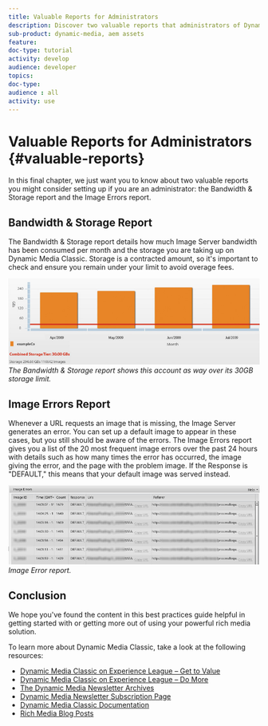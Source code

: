 ```yaml
---
title: Valuable Reports for Administrators
description: Discover two valuable reports that administrators of Dynamic Media Classic should consider setting up.
sub-product: dynamic-media, aem assets
feature:
doc-type: tutorial
activity: develop
audience: developer
topics:
doc-type:
audience : all
activity: use
---
```


# Valuable Reports for Administrators {#valuable-reports}

In this final chapter, we just want you to know about two valuable reports you might consider setting up if you are an administrator: the Bandwidth &amp; Storage report and the Image Errors report.

## Bandwidth &amp; Storage Report

The Bandwidth &amp; Storage report details how much Image Server bandwidth has been consumed per month and the storage you are taking up on Dynamic Media Classic. Storage is a contracted amount, so it's important to check and ensure you remain under your limit to avoid overage fees.

![image](assets/valuable-reports/reports-1.jpg)
*The Bandwidth &amp; Storage report shows this account as way over its 30GB storage limit.*

## Image Errors Report

Whenever a URL requests an image that is missing, the Image Server generates an error. You can set up a default image to appear in these cases, but you still should be aware of the errors. The Image Errors report gives you a list of the 20 most frequent image errors over the past 24 hours with details such as how many times the error has occurred, the image giving the error, and the page with the problem image. If the Response is "DEFAULT," this means that your default image was served instead.

![image](assets/valuable-reports/reports-2.jpg)
*Image Error report.*

## Conclusion

We hope you've found the content in this best practices guide helpful in getting started with or getting more out of using your powerful rich media solution.

To learn more about Dynamic Media Classic, take a look at the following resources:

* [Dynamic Media Classic on Experience League – Get to Value](https:guided.adobe.com/?launch=AEM-5a#recommended/solutions/experience-manager)
* [Dynamic Media Classic on Experience League – Do More](https:guided.adobe.com/?launch=AEM-6a#recommended/solutions/experience-manager)
* [The Dynamic Media Newsletter Archives](https://docs.adobe.com/content/help/en/dynamic-media-classic/using/dynamic-media-newsletter.html)
* [Dynamic Media Newsletter Subscription Page](https://www.adobe.com/subscription/dynamic-media-newsletter.html)
* [Dynamic Media Classic Documentation](https://docs.adobe.com/content/help/en/dynamic-media-classic/using/home.html)
* [Rich Media Blog Posts](https://theblog.adobe.com/tag/dynamic-media)
